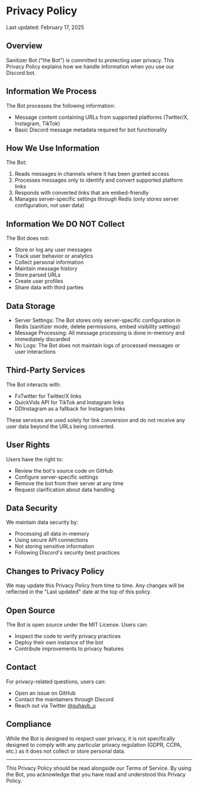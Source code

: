 # Privacy Policy

Last updated: February 17, 2025

## Overview

Sanitizer Bot ("the Bot") is committed to protecting user privacy. This Privacy Policy explains how we handle information when you use our Discord bot.

## Information We Process

The Bot processes the following information:
- Message content containing URLs from supported platforms (Twitter/X, Instagram, TikTok)
- Basic Discord message metadata required for bot functionality

## How We Use Information

The Bot:
1. Reads messages in channels where it has been granted access
2. Processes messages only to identify and convert supported platform links
3. Responds with converted links that are embed-friendly
4. Manages server-specific settings through Redis (only stores server configuration, not user data)

## Information We DO NOT Collect

The Bot does not:
- Store or log any user messages
- Track user behavior or analytics
- Collect personal information
- Maintain message history
- Store parsed URLs
- Create user profiles
- Share data with third parties

## Data Storage

- Server Settings: The Bot stores only server-specific configuration in Redis (sanitizer mode, delete permissions, embed visibility settings)
- Message Processing: All message processing is done in-memory and immediately discarded
- No Logs: The Bot does not maintain logs of processed messages or user interactions

## Third-Party Services

The Bot interacts with:
- FxTwitter for Twitter/X links
- QuickVids API for TikTok and Instagram links
- DDInstagram as a fallback for Instagram links

These services are used solely for link conversion and do not receive any user data beyond the URLs being converted.

## User Rights

Users have the right to:
- Review the bot's source code on GitHub
- Configure server-specific settings
- Remove the bot from their server at any time
- Request clarification about data handling

## Data Security

We maintain data security by:
- Processing all data in-memory
- Using secure API connections
- Not storing sensitive information
- Following Discord's security best practices

## Changes to Privacy Policy

We may update this Privacy Policy from time to time. Any changes will be reflected in the "Last updated" date at the top of this policy.

## Open Source

The Bot is open source under the MIT License. Users can:
- Inspect the code to verify privacy practices
- Deploy their own instance of the bot
- Contribute improvements to privacy features

## Contact

For privacy-related questions, users can:
- Open an issue on GitHub
- Contact the maintainers through Discord
- Reach out via Twitter [@suhayb_u](https://twitter.com/suhayb_u)

## Compliance

While the Bot is designed to respect user privacy, it is not specifically designed to comply with any particular privacy regulation (GDPR, CCPA, etc.) as it does not collect or store personal data.

---

This Privacy Policy should be read alongside our Terms of Service. By using the Bot, you acknowledge that you have read and understood this Privacy Policy.
